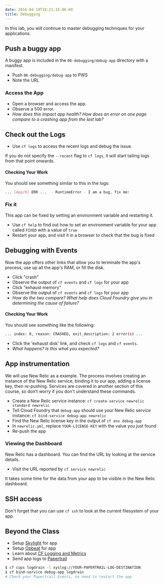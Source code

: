 ```yaml
---
date: 2016-04-19T19:21:15-06:00
title: Debugging
---
```


In this lab, you will continue to master debugging techniques for your applications.

## Push a buggy app

A buggy app is included in the `06-debugging/debug-app` directory with a manifest.

* Push `06-debugging/debug-app` to PWS
* Note the URL

### Access the App

* Open a browser and access the app.
* Observe a 500 error.
* _How does this impact app health? How does an error on one page compare to a crashing app from the last lab?_

## Check out the Logs

* Use `cf logs` to access the recent logs and debug the issue.

If you do not specify the `--recent` flag to `cf logs`, it will start tailing logs from that point onwards.

#### Checking Your Work

You should see something similar to this in the logs:

```sh
... [App/0] ERR ...  - RuntimeError - I am a bug, fix me:
```

### Fix it

This app can be fixed by setting an environment variable and restarting it.

* Use `cf help` to find out how to set an environment variable for your app called `FIXED` with a value of `true`
* Restart your app, and visit it in a browser to check that the bug is fixed

## Debugging with Events

Now the app offers other links that allow you to terminate the app's process, use up all the app's RAM, or fill the disk.

* Click "crash"
* Observe the output of `cf events` and `cf logs` for your app
* Click "exhaust memory"
* Observe the output of `cf events` and `cf logs` for your app
* _How do the two compare? What help does Cloud Foundry give you in determining the cause of failure?_

#### Checking Your Work

You should see something like the following:

```sh
... index: 0, reason: CRASHED, exit_description: 2 error(s) ...
```

* Click the 'exhaust disk' link, and check `cf logs` and `cf events`.
* _What happens? Is this what you expected?_

## App instrumentation

We will use New Relic as a example.  The process involves creating an instance of the New Relic service, binding it to our app, adding a license key, then re-pushing. Services are covered in another section of this course, so don't worry if you don't understand these commands.

* Create a New Relic service instance: `cf create-service newrelic standard newrelic`
* Tell Cloud Foundry that `debug-app` should use your New Relic service instance: `cf bind-service debug-app newrelic`
* Find the New Relic license key in the output of `cf env debug-app`
* In `newrelic.yml`, replace `YOUR-LICENSE-KEY` with the value you just found
* Re-push the app

### Viewing the Dashboard

New Relic has a dashboard. You can find the URL by looking at the service details.

* Visit the URL reported by `cf service newrelic`

It takes some time for the data from your app to be visible in the New Relic dashboard.


## SSH access

Don't forget that you can use `cf ssh` to look at the current filesystem of your app.


## Beyond the Class

* Setup [Skylight](https://www.skylight.io/) for app
* Setup [Opbeat](https://opbeat.com/) for app
* Learn about [CF Logging and Metrics](http://www.cfsummit.com/sites/cfs2015/files/pages/files/cfsummit15_king.pdf)
* Send app logs to [Papertrail](https://papertrailapp.com/)

```sh
$ cf cups logdrain -l syslog://YOUR-PAPERTRAIL-LOG-DESTINATION
$ cf bind-service debug-app logdrain
# Check your Papertrail Events, no need to restart the app
```
